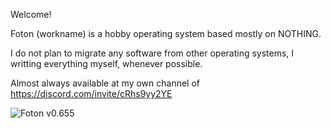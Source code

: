 Welcome!

 Foton (workname) is a hobby operating system based mostly on NOTHING.

I do not plan to migrate any software from other operating systems, I writting everything myself, whenever possible.

Almost always available at my own channel of https://discord.com/invite/cRhs9yy2YE

![Foton v0.655](https://blackdev.org/shot/foton%20v0.655.png)
